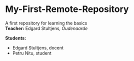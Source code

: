 # My-First-Remote-Repository
A first repository for learning the basics  
**Teacher:** Edgard Stultjens, *Oudenaarde*  
  
**Students:**  
- Edgard Stultjens, docent
- Petru Nitu, student
